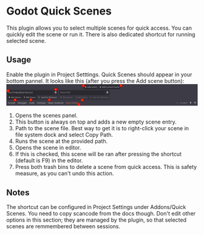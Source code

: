 # Godot Quick Scenes
This plugin allows you to select multiple scenes for quick access. You can quickly edit the scene or run it. There is also dedicated shortcut for running selected scene.

## Usage

Enable the plugin in Project Setttings. Quick Scenes should appear in your bottom pannel. It looks like this (after you press the Add scene button):
![](https://github.com/KoBeWi/Godot-Quick-Scenes/blob/master/Media/ReadmeNumbers.png)

1. Opens the scenes panel.
2. This button is always on top and adds a new empty scene entry.
3. Path to the scene file. Best way to get it is to right-click your scene in file system dock and select Copy Path.
4. Runs the scene at the provided path.
5. Opens the scene in editor.
6. If this is checked, this scene will be ran after pressing the shortcut (default is F9) in the editor.
7. Press both trash bins to delete a scene from quick access. This is safety measure, as you can't undo this action.

## Notes

The shortcut can be configured in Project Settings under Addons/Quick Scenes. You need to copy scancode from the docs though.
Don't edit other options in this section; they are managed by the plugin, so that selected scenes are remmembered between sessions.
